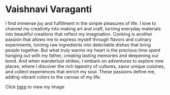 # Vaishnavi Varaganti

I find immense joy and fulfillment in the simple pleasures of life. I love to channel my creativity into making art and craft, turning everyday materials into beautiful creations that reflect my imagination. Cooking is another passion that allows me to express myself through flavors and culinary experiments, turning raw ingredients into delectable dishes that bring people together. But what truly warms my heart is the precious time spent hanging out with my father, creating lasting memories and deepening our bond. And when wanderlust strikes, I embark on adventures to explore new places, where I discover the rich tapestry of cultures, savor unique cuisines, and collect experiences that enrich my soul. These passions define me, adding vibrant colors to the canvas of my life.

Click [here](https://github.com/vaishnavi-varaganti/my2-varaganti/blob/main/MyImage.jpg) to view my Image